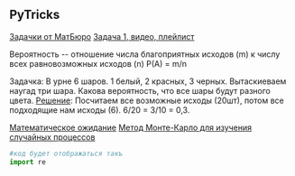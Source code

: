 ## PyTricks 

[Задачки от МатБюро](https://www.matburo.ru/ex_subject.php?p=tv)
[Задача 1, видео, плейлист](https://www.youtube.com/watch?v=ta5ukZX1X58)

Вероятность -- отношение числа благоприятных исходов (m) к числу всех равновозможных исходов (n)
P(A) = m/n

Задачка: В урне 6 шаров. 1 белый, 2 красных, 3 черных. Вытаскиеваем наугад три шара. Какова вероятность, что все шары будут разного цвета.
[Решение](https://youtu.be/45NZirGFlqY?t=417): Посчитаем все возможные исходы (20шт), потом все подходящие нам исходы (6). 6/20 = 3/10 = 0,3. 

[Математическое ожидание](https://ru.wikipedia.org/wiki/%D0%9C%D0%B0%D1%82%D0%B5%D0%BC%D0%B0%D1%82%D0%B8%D1%87%D0%B5%D1%81%D0%BA%D0%BE%D0%B5_%D0%BE%D0%B6%D0%B8%D0%B4%D0%B0%D0%BD%D0%B8%D0%B5)
[Метод Монте-Карло для изучения случайных процессов](https://ru.wikipedia.org/wiki/%D0%9C%D0%B5%D1%82%D0%BE%D0%B4_%D0%9C%D0%BE%D0%BD%D1%82%D0%B5-%D0%9A%D0%B0%D1%80%D0%BB%D0%BE)


```python
#код будет отображаться такъ
import re

```
